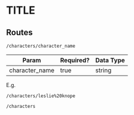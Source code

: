 # TITLE

## Routes

```
/characters/character_name

```

| Param          | Required? | Data Type |
| -------------- | --------- | --------- |
| character_name | true      | string    |

E.g.

```
/characters/leslie%20knope
```

```
/characters
```
